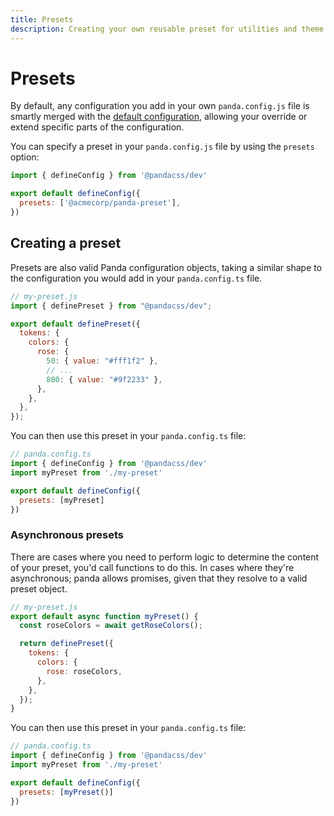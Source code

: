 ```yaml
---
title: Presets
description: Creating your own reusable preset for utilities and theme
---
```


# Presets


By default, any configuration you add in your own `panda.config.js` file is smartly merged with the
[default configuration](#), allowing your override or extend specific parts of the configuration.

You can specify a preset in your `panda.config.js` file by using the `presets` option:

```js
import { defineConfig } from '@pandacss/dev'

export default defineConfig({
  presets: ['@acmecorp/panda-preset'],
})
```

## Creating a preset

Presets are also valid Panda configuration objects, taking a similar shape to the configuration you would add in
your `panda.config.ts` file.

```js
// my-preset.js
import { definePreset } from "@pandacss/dev";

export default definePreset({
  tokens: {
    colors: {
      rose: {
        50: { value: "#fff1f2" },
        // ...
        800: { value: "#9f2233" },
      },
    },
  },
});
```

You can then use this preset in your `panda.config.ts` file:

```js
// panda.config.ts
import { defineConfig } from '@pandacss/dev'
import myPreset from './my-preset'

export default defineConfig({
  presets: [myPreset]
})
```

### Asynchronous presets

There are cases where you need to perform logic to determine the content of your preset, you'd call functions to do this. In cases where they're asynchronous; panda allows promises, given that they resolve to a valid preset object.

```js
// my-preset.js
export default async function myPreset() {
  const roseColors = await getRoseColors();

  return definePreset({
    tokens: {
      colors: {
        rose: roseColors,
      },
    },
  });
}
```

You can then use this preset in your `panda.config.ts` file:

```js
// panda.config.ts
import { defineConfig } from '@pandacss/dev'
import myPreset from './my-preset'

export default defineConfig({
  presets: [myPreset()]
})
```